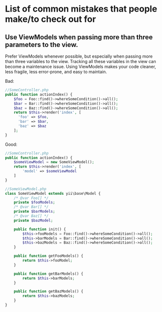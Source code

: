 # List of common mistakes that people make/to check out for

## Use ViewModels when passing more than three parameters to the view.

Prefer ViewModels whenever possible, but especially when passing more than three variables to the view. Tracking all these variables in the view can become a maintenance issue. Using ViewModels makes your code cleaner, less fragile, less error-prone, and easy to maintain.

Bad:
```php
//SomeController.php
public function actionIndex() {
    $foo = Foo::find()->whereSomeCondition()->all();
    $bar = Bar::find()->whereSomeCondition()->all();
    $baz = Baz::find()->whereSomeCondition()->all();
    return $this->render('index', [
      'foo' => $foo,
      'bar' => $bar,
      'baz' => $baz
    ];
}
```

Good:
```php
//SomeController.php
public function actionIndex() {
    $someViewModel = new SomeViewModel();
    return $this->render('index', [
        'model' => $someViewModel
    ]
}

//SomeViewModel.php
class SomeViewModel extends yii\base\Model {
    /* @var Foo[] */
    private $fooModels;
    /* @var Bar[] */
    private $barModels;
    /* @var Baz[] */
    private $bazModel;

    public function init() {
        $this->fooModels = Foo::find()->whereSomeCondition()->all();
        $this->barModels = Bar::find()->whereSomeCondition()->all();
        $this->bazModels = Baz::find()->whereSomeCondition()->all();   
    }

    public function getFooModels() {
        return $this->fooModel;
    }

    public function getBarModels() {
        return $this->barModels;
    }

    public function getBazModels() {
        return $this->bazModels;
    }
}
```
